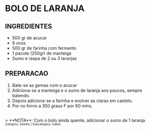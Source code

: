 # BOLO DE LARANJA

## INGREDIENTES

* 500 gr de acucar
* 6 ovos
* 500 gr de farinha com fermento
* 1 pacote (250gr) de manteiga
* Sumo e raspa de 2 ou 3 laranjas

## PREPARACAO

1. Bate-se as gemas com o acucar
2. Adiciona-se a manteiga e o sumo de laranja aos poucos, sempre batendo.
3. Depois adiciona-se a farinha e evolver as claras em castelo.
4. Por no forno a 350 graus F por 60 mins.  
<br> 
> **NOTA**: Com o bolo ainda quente, adicionar o sumo de 1 laranja.

<br>
<sub><sub>Category: Sweets | Subcategory: Cakes</sub></sub>
